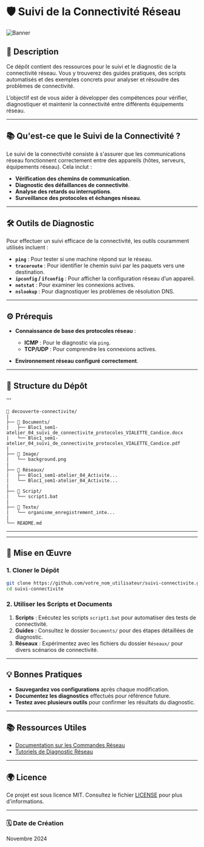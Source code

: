# 🛡️ **Suivi de la Connectivité Réseau**

![Banner](Image/background.png)

## 📄 **Description**

Ce dépôt contient des ressources pour le suivi et le diagnostic de la connectivité réseau. Vous y trouverez des guides pratiques, des scripts automatisés et des exemples concrets pour analyser et résoudre des problèmes de connectivité.

L’objectif est de vous aider à développer des compétences pour vérifier, diagnostiquer et maintenir la connectivité entre différents équipements réseau.

---

## 📚 **Qu'est-ce que le Suivi de la Connectivité ?**

Le suivi de la connectivité consiste à s'assurer que les communications réseau fonctionnent correctement entre des appareils (hôtes, serveurs, équipements réseau). Cela inclut :

- **Vérification des chemins de communication**.
- **Diagnostic des défaillances de connectivité**.
- **Analyse des retards ou interruptions**.
- **Surveillance des protocoles et échanges réseau**.

---

## 🛠️ **Outils de Diagnostic**

Pour effectuer un suivi efficace de la connectivité, les outils couramment utilisés incluent :

- **`ping`** : Pour tester si une machine répond sur le réseau.
- **`traceroute`** : Pour identifier le chemin suivi par les paquets vers une destination.
- **`ipconfig` / `ifconfig`** : Pour afficher la configuration réseau d’un appareil.
- **`netstat`** : Pour examiner les connexions actives.
- **`nslookup`** : Pour diagnostiquer les problèmes de résolution DNS.

---

## ⚙️ **Prérequis**

- **Connaissance de base des protocoles réseau** : 
  - **ICMP** : Pour le diagnostic via `ping`.
  - **TCP/UDP** : Pour comprendre les connexions actives.
  
- **Environnement réseau configuré correctement**.

---

## 📂 **Structure du Dépôt**
'''
```
📂 decouverte-connectivite/
|
├── 📂 Documents/
|   ├── Bloc1_sem1-atelier_04_suivi_de_connectivite_protocoles_VIALETTE_Candice.docx
|   └── Bloc1_sem1-atelier_04_suivi_de_connectivite_protocoles_VIALETTE_Candice.pdf
|
├── 📂 Image/
|   └── background.png
|
├── 📂 Réseaux/
|   ├── Bloc1_sem1-atelier_04_Activite...
|   └── Bloc1_sem1-atelier_04_Activite...
|
├── 📂 Script/
|   └── script1.bat
|
├── 📂 Texte/
|   └── organisme_enregistrement_inte...
|
└── README.md
```

---
---
## 🚀 **Mise en Œuvre**

### 1. **Cloner le Dépôt**

```bash
git clone https://github.com/votre_nom_utilisateur/suivi-connectivite.git
cd suivi-connectivite
```

### 2. **Utiliser les Scripts et Documents**

1. **Scripts** : Exécutez les scripts `script1.bat` pour automatiser des tests de connectivité.
2. **Guides** : Consultez le dossier `Documents/` pour des étapes détaillées de diagnostic.
3. **Réseaux** : Expérimentez avec les fichiers du dossier `Réseaux/` pour divers scénarios de connectivité.

---

## 💡 **Bonnes Pratiques**

- **Sauvegardez vos configurations** après chaque modification.
- **Documentez les diagnostics** effectués pour référence future.
- **Testez avec plusieurs outils** pour confirmer les résultats du diagnostic.

---

## 📚 **Ressources Utiles**

- [Documentation sur les Commandes Réseau](https://www.cisco.com/c/fr_fr/support/docs/)
- [Tutoriels de Diagnostic Réseau](https://www.netacad.com/)

---

## 🌍 **Licence**

Ce projet est sous licence MIT. Consultez le fichier [LICENSE](LICENSE) pour plus d'informations.

---

### 🗓 **Date de Création**

Novembre 2024
